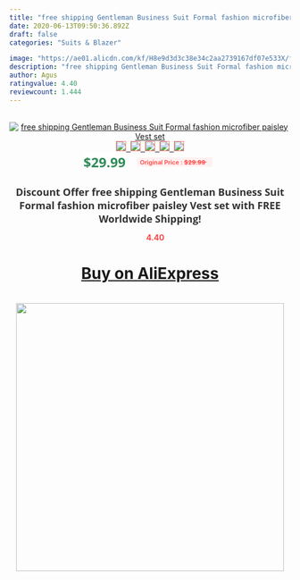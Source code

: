 ```yaml
---
title: "free shipping Gentleman Business Suit Formal fashion microfiber paisley Vest set"
date: 2020-06-13T09:50:36.892Z
draft: false
categories: "Suits & Blazer"

image: "https://ae01.alicdn.com/kf/H8e9d3d3c38e34c2aa2739167df07e533X/free-shipping-Gentleman-Business-Suit-Formal-fashion-microfiber-paisley-Vest-set.jpg"
description: "free shipping Gentleman Business Suit Formal fashion microfiber paisley Vest set"
author: Agus
ratingvalue: 4.40
reviewcount: 1.444
---
```

<br>
<div style="text-align: center;">
<a href="https://s.click.aliexpress.com/e/_A1VR7J" target="_blank" rel="nofollow noopener noreferrer"><img alt="free shipping Gentleman Business Suit Formal fashion microfiber paisley Vest set" class="magnifier-image" src="https://ae01.alicdn.com/kf/H8e9d3d3c38e34c2aa2739167df07e533X/free-shipping-Gentleman-Business-Suit-Formal-fashion-microfiber-paisley-Vest-set.jpg_640x640.jpg">
<br>
<img style="border:1px solid salmon" src="https://ae01.alicdn.com/kf/H8e9d3d3c38e34c2aa2739167df07e533X/free-shipping-Gentleman-Business-Suit-Formal-fashion-microfiber-paisley-Vest-set.jpg_120x120.jpg">&nbsp;&nbsp;<img style="border:1px solid salmon" src="_120x120.jpg">&nbsp;&nbsp;<img style="border:1px solid salmon" src="_120x120.jpg">&nbsp;&nbsp;<img style="border:1px solid salmon" src="_120x120.jpg">&nbsp;&nbsp;<img style="border:1px solid salmon" src="_120x120.jpg"></a></div><br0>
<div style="text-align: center;"><span style="background-color: white; border: 0px; box-sizing: border-box; color: seagreen; display: inline-block; font-family: &quot;open sans&quot; , &quot;arial&quot; , &quot;helvetica&quot; , sans-serif , &quot;heiti&quot;; font-size: 24px; font-stretch: inherit; font-weight: 700; line-height: inherit; margin: 0px 10px 0px 0px; padding: 0px; vertical-align: middle;">$29.99 </span>
<span style="background: rgb(255 , 241 , 241); border-radius: 3px; border: 0px; box-sizing: border-box; color: #ff4747; display: inline-block; font-family: inherit; font-size: 12px; font-stretch: inherit; font-style: inherit; font-variant: inherit; font-weight: 600; line-height: inherit; margin: 0px; padding: 2px 5px; transform: scale(0.9); vertical-align: middle;">Original Price : <b style="text-decoration: line-through;">$29.99 </b> &nbsp;&nbsp;</span></div>
<h1 style="color: #333333; display: inline-block; font-family: &quot;open sans&quot; , &quot;arial&quot; , &quot;helvetica&quot; , sans-serif , &quot;heiti&quot;; font-size: 18px; font-stretch: inherit; font-weight: 700; text-align: center;">Discount Offer free shipping Gentleman Business Suit Formal fashion microfiber paisley Vest set with FREE Worldwide Shipping!</h1>
<div style="color: #ff4747; text-align: center;">
<img src="https://4.bp.blogspot.com/-M0ZcTcb-5uY/XleCXlxnR4I/AAAAAAAAAEc/OrjgMkXV1oMQFaCRZj5HQwOCBcu3w1FegCPcBGAYYCw/s1600/star.png" style="height: 15px;">&nbsp;<b>4.40</b></div>
<div class="button_cont" align="center"><a class="buynow_a" href="https://s.click.aliexpress.com/e/_A1VR7J" target="_blank" rel="nofollow noopener noreferrer"><H1>Buy on AliExpress</H1></a></div><br>
<div class="separator" style="clear: both; text-align: center;">
<img src="https://lh3.googleusercontent.com/-pTy5HemUv9M/XlePHvY0dAI/AAAAAAAAAE4/0nX5iRUoIWY8eMW9Dpxeirr157OZliDIgCLcBGAsYHQ/s1600/badge.gif" width="480">
</div>
